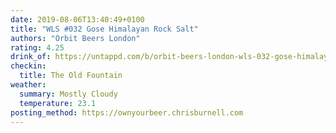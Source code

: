 ```yaml
---
date: 2019-08-06T13:40:49+0100
title: "WLS #032 Gose Himalayan Rock Salt"
authors: "Orbit Beers London"
rating: 4.25
drink_of: https://untappd.com/b/orbit-beers-london-wls-032-gose-himalayan-rock-salt/3348943
checkin:
  title: The Old Fountain
weather:
  summary: Mostly Cloudy
  temperature: 23.1
posting_method: https://ownyourbeer.chrisburnell.com
---
```

